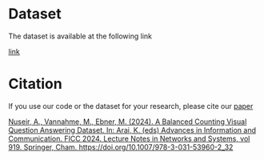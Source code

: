 <h1>Dataset</h1>
<p>The dataset is available at the following link</p>
<a href="https://drive.google.com/drive/folders/1Udk7bdTpNA8jKSs8yxhBJECmUV5N5vx6?usp=sharing">link</a>
<h1>Citation</h1>
<p>If you use our code or the dataset for your research, please cite our <a href="https://link.springer.com/chapter/10.1007/978-3-031-53960-2_32">paper</p>
Nuseir, A., Vannahme, M., Ebner, M. (2024). A Balanced Counting Visual Question Answering Dataset. In: Arai, K. (eds) Advances in Information and Communication. FICC 2024. Lecture Notes in Networks and Systems, vol 919. Springer, Cham. https://doi.org/10.1007/978-3-031-53960-2_32
